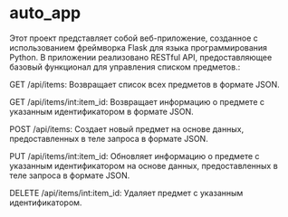 # auto_app
Этот проект представляет собой веб-приложение, созданное с использованием фреймворка Flask для языка программирования Python. В приложении реализовано RESTful API, предоставляющее базовый функционал для управления списком предметов.:

GET /api/items: Возвращает список всех предметов в формате JSON.

GET /api/items/int:item_id: Возвращает информацию о предмете с указанным идентификатором в формате JSON.

POST /api/items: Создает новый предмет на основе данных, предоставленных в теле запроса в формате JSON.

PUT /api/items/int:item_id: Обновляет информацию о предмете с указанным идентификатором на основе данных, предоставленных в теле запроса в формате JSON.

DELETE /api/items/int:item_id: Удаляет предмет с указанным идентификатором.
